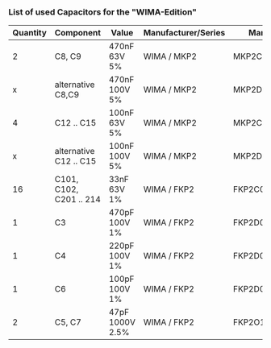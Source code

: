 ### List of used Capacitors for the "WIMA-Edition"  
  
  
Quantity | Component | Value | Manufacturer/Series | Manuf.-Type | Vendor | Vendor-Art.-No
-------- | -------- | -------- | -------- | -------- | -------- | --------
2 | C8, C9 | 470nF 63V 5%  | WIMA / MKP2 | MKP2C034701M00J   | ? | ?  
x | alternative C8,C9 | 470nF 100V 5%  | WIMA / MKP2 | MKP2D034701M00J | Mouser | 505-MKP2D034701MJSSD
4 | C12 .. C15 | 100nF 63V 5%  | WIMA / MKP2 | MKP2C031001F00J | Mouser | 505-MKP2C031001F00JS
x | alternative C12 .. C15 | 100nF 100V 5%  | WIMA / MKP2 | MKP2D031001F00J | Mouser | 505-MKP2D031001FJI00
16 | C101, C102, C201 .. 214 | 33nF 63V 1% | WIMA / FKP2 | FKP2C023301L00E | buerklin.com | 42D8428
1 | C3 | 470pF 100V 1% | WIMA / FKP2 | FKP2D004701D00E | buerklin.com | 42D8438
1 | C4 | 220pF 100V 1% | WIMA / FKP2 | FKP2D002201D00E | buerklin.com | 42D8434
1 | C6 | 100pF 100V 1% | WIMA / FKP2 | FKP2D001001D00E | buerklin.com | 42D8430
2 | C5, C7 | 47pF 1000V 2.5% | WIMA / FKP2 | FKP2O100471D00H | Mouser | 505-FKP2O10471D0HO0
